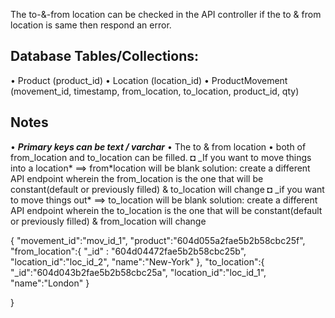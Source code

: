The to-&-from location can be checked in the API controller
if the to & from location is same then respond an error.

## Database Tables/Collections:

• Product (product_id)
• Location (location_id)
• ProductMovement (movement_id, timestamp, from_location, to_location, product_id, qty)

## Notes

• **_Primary keys can be text / varchar_**
• The to & from location
• both of from_location and to_location can be filled.
◘ \_If you want to move things into a location*
==> from*location will be blank
solution: create a different API endpoint wherein the from_location is the one that will be constant(default or previously filled) & to_location will change
◘ \_if you want to move things out\*
==> to_location will be blank
solution: create a different API endpoint wherein the to_location is the one that will be constant(default or previously filled) & from_location will change

{
"movement_id":"mov_id_1",
"product":"604d055a2fae5b2b58cbc25f",
"from_location":{
"\_id" : "604d04472fae5b2b58cbc25b",
"location_id":"loc_id_2",
"name":"New-York"
},
"to_location":{
"\_id":"604d043b2fae5b2b58cbc25a",
"location_id":"loc_id_1",
"name":"London"
}

}
